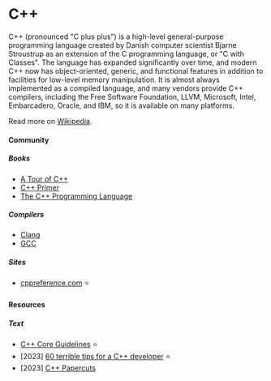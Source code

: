 # C++

C++ (pronounced "C plus plus") is a high-level general-purpose programming language created by Danish computer scientist Bjarne Stroustrup as an extension of the C programming language, or "C with Classes". The language has expanded significantly over time, and modern C++ now has object-oriented, generic, and functional features in addition to facilities for low-level memory manipulation. It is almost always implemented as a compiled language, and many vendors provide C++ compilers, including the Free Software Foundation, LLVM, Microsoft, Intel, Embarcadero, Oracle, and IBM, so it is available on many platforms.

Read more on [Wikipedia](https://en.wikipedia.org/wiki/C++).

#### Community

##### Books
- [A Tour of C++](https://www.stroustrup.com/tour3.html)
- [C++ Primer](https://bookbrainz.org/work/d6299a54-42e5-4873-8663-b923df89fcc1)
- [The C++ Programming Language](https://www.stroustrup.com/4th.html)

##### Compilers
- [Clang](https://clang.llvm.org)
- [GCC](https://gcc.gnu.org)

##### Sites
- [cppreference.com](https://cppreference.com) ⭐

#### Resources

##### Text
- [C++ Core Guidelines](https://isocpp.github.io/CppCoreGuidelines/CppCoreGuidelines) ⭐
- [2023] [60 terrible tips for a C++ developer](https://pvs-studio.com/en/blog/posts/cpp/1053) ⭐
- [2023] [C++ Papercuts](https://www.thecodedmessage.com/posts/c++-papercuts)
